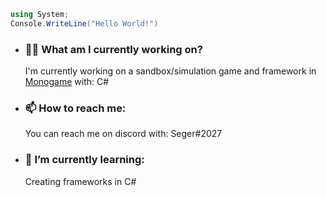 ```cs
using System;
Console.WriteLine("Hello World!")
````
<ul>
<li><h3>👨‍💻 <strong>What am I currently working on?</strong></h3>
<p>I'm currently working on a sandbox/simulation game and framework in <a href="https://www.monogame.net/">Monogame</a> with: C#</p>
</li>
<li><h3>📫 <strong>How to reach me:</strong></h3>
<p>You can reach me on discord with: Seger#2027</p>
</li>
<li><h3>🌱 I’m currently learning:</h3>
<p>Creating frameworks in C#</p>
</li>
</ul><br>

<!--
**SegerEnd/SegerEnd** is a ✨ _special_ ✨ repository because its `README.md` (this file) appears on your GitHub profile.

Here are some ideas to get you started:

- 🔭 I’m currently working on ...
- 🌱 I’m currently learning ...
- 👯 I’m looking to collaborate on ...
- 🤔 I’m looking for help with ...
- 💬 Ask me about ...
- 📫 How to reach me: ...
- 😄 Pronouns: ...
- ⚡ Fun fact: ...
-->

